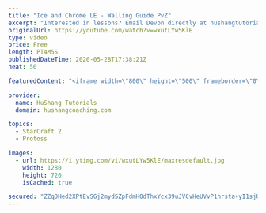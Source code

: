 ```yaml
---
title: "Ice and Chrome LE - Walling Guide PvZ"
excerpt: "Interested in lessons? Email Devon directly at hushangtutorials@outlook.com ------------------------------------------------------------------------------------------------------- Want to support HuShang Tutorials directly? Patreon is a website where you can contribute a monthly donation that will help"
originalUrl: https://youtube.com/watch?v=wxutLYw5KlE
type: video
price: Free
length: PT4M5S
publishedDateTime: 2020-05-28T17:38:21Z
heat: 50

featuredContent: "<iframe width=\"800\" height=\"500\" frameborder=\"0\" src=\"https://www.youtube.com/embed/wxutLYw5KlE\" allow=\"accelerometer; autoplay; encrypted-media; gyroscope; picture-in-picture\" allowfullscreen></iframe>"

provider:
  name: HuShang Tutorials
  domain: hushangcoaching.com

topics:
  - StarCraft 2
  - Protoss

images:
  - url: https://i.ytimg.com/vi/wxutLYw5KlE/maxresdefault.jpg
    width: 1280
    height: 720
    isCached: true

secured: "ZZqDHed2XPtEvSGj2mydSZpFdmH0dThxYcx39uJVCvHeUVvP1hrsta+yI1sjUHXOOTfsJvMxz1s974aOCVggat2iIZ3IFBMMs1gxJj8Iqy4a0n7ztVG7Z+GCzPgA8AfeDXmjA5YplDXdG78O+ANRK+3zXpP2ED1rJXvNNGyzdiidtqD501AjIRfnLc1wgSU/XSwG6gIwCYxoNI+GS7TeGLjOWb+NaryPI+yzjLQ+USzGVmgtIOetJEJZRtlHp7CRhS0OOz6mF6U3W04KRyFInJsExggasRNVTw17IJlK1D52ajuyoJJPMVCZ6+8YWMf+mJcgzv8HhtE+CzNixuTnaNe0SdoXeLRhSF7i4jT/10tZQBoTo9PNgZRRufqeV5LHb7+OvWnmZdWyOdgBqLjT+yLzWxDTVdZwIFoqyVhzF7c=;wFBB9MnZcuOM80a3WfdnyQ=="
---
```


